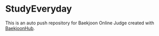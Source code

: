 # StudyEveryday
This is an auto push repository for Baekjoon Online Judge created with [BaekjoonHub](https://github.com/BaekjoonHub/BaekjoonHub).
